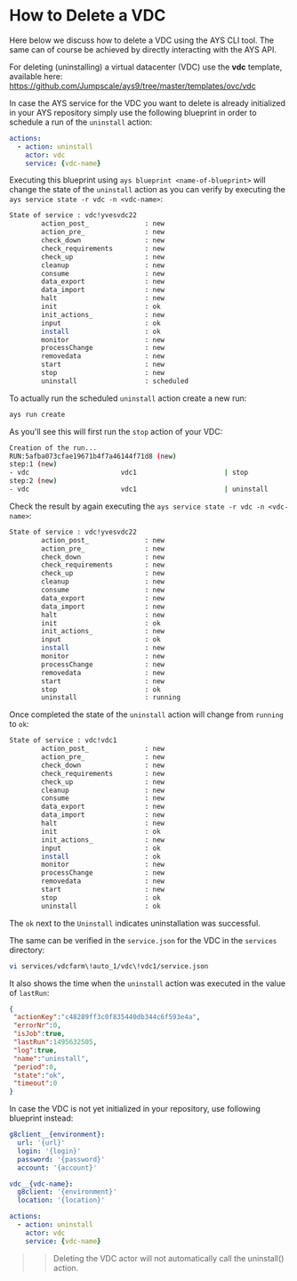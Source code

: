 # How to Delete a VDC

Here below we discuss how to delete a VDC using the AYS CLI tool. The same can of course be achieved by directly interacting with the AYS API.

For deleting (uninstalling) a virtual datacenter (VDC) use the **vdc** template, available here: https://github.com/Jumpscale/ays9/tree/master/templates/ovc/vdc

In case the AYS service for the VDC you want to delete is already initialized in your AYS repository simply use the following blueprint in order to schedule a run of the `uninstall` action:

```yaml
actions:
  - action: uninstall
    actor: vdc
    service: {vdc-name}
```

Executing this blueprint using `ays blueprint <name-of-blueprint>` will change the state of the `uninstall` action as you can verify by executing the `ays service state -r vdc -n <vdc-name>`:

```bash
State of service : vdc!yvesvdc22
        action_post_              : new
        action_pre_               : new
        check_down                : new
        check_requirements        : new
        check_up                  : new
        cleanup                   : new
        consume                   : new
        data_export               : new
        data_import               : new
        halt                      : new
        init                      : ok
        init_actions_             : new
        input                     : ok
        install                   : ok
        monitor                   : new
        processChange             : new
        removedata                : new
        start                     : new
        stop                      : new
        uninstall                 : scheduled
```

To actually run the scheduled `uninstall` action create a new run:

```bash
ays run create
```

As you'll see this will first run the `stop` action of your VDC:

```bash
Creation of the run...
RUN:5afba073cfae19671b4f7a46144f71d8 (new)
step:1 (new)
- vdc                       vdc1                      | stop            (new)
step:2 (new)
- vdc                       vdc1                      | uninstall       (new)
```

Check the result by again executing the `ays service state -r vdc -n <vdc-name>`:

```bash
State of service : vdc!yvesvdc22
        action_post_              : new
        action_pre_               : new
        check_down                : new
        check_requirements        : new
        check_up                  : new
        cleanup                   : new
        consume                   : new
        data_export               : new
        data_import               : new
        halt                      : new
        init                      : ok
        init_actions_             : new
        input                     : ok
        install                   : new
        monitor                   : new
        processChange             : new
        removedata                : new
        start                     : new
        stop                      : ok
        uninstall                 : running
```

Once completed the state of the `uninstall` action will change from `running` to `ok`:

```bash
State of service : vdc!vdc1
        action_post_              : new
        action_pre_               : new
        check_down                : new
        check_requirements        : new
        check_up                  : new
        cleanup                   : new
        consume                   : new
        data_export               : new
        data_import               : new
        halt                      : new
        init                      : ok
        init_actions_             : new
        input                     : ok
        install                   : ok
        monitor                   : new
        processChange             : new
        removedata                : new
        start                     : new
        stop                      : ok
        uninstall                 : ok
```

The `ok` next to the `Uninstall` indicates uninstallation was successful.

The same can be verified in the `service.json` for the VDC in the `services` directory:

```bash
vi services/vdcfarm\!auto_1/vdc\!vdc1/service.json
```

It also shows the time when the `uninstall` action was executed in the value of `lastRun`:
```json
{
 "actionKey":"c48289ff3c0f835440db344c6f593e4a",
 "errorNr":0,
 "isJob":true,
 "lastRun":1495632505,
 "log":true,
 "name":"uninstall",
 "period":0,
 "state":"ok",
 "timeout":0
}
```

In case the VDC is not yet initialized in your repository, use following blueprint instead:
```yaml
g8client__{environment}:
  url: '{url}'
  login: '{login}'
  password: '{password}'
  account: '{account}'

vdc__{vdc-name}:
  g8client: '{environment}'
  location: '{location}'

actions:
  - action: uninstall
    actor: vdc
    service: {vdc-name}
```

>> Deleting the VDC actor will not automatically call the uninstall() action.
